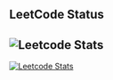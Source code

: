 
## LeetCode Status
## ![Leetcode Stats](https://leetcard.jacoblin.cool/sourabh_rm?ext=heatmap)
[![Leetcode Stats](https://leetcard.jacoblin.cool/sourabh_rm?ext=heatmap)](https://leetcode.com/sourabh_rm/)


